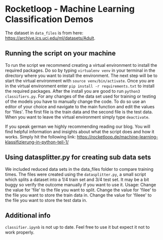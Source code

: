 # Rocketloop - Machine Learning Classification Demos

The dataset in `data_files` is from here: https://archive.ics.uci.edu/ml/datasets/Adult.

## Running the script on your machine
To run the script we recommend creating a virtual environment to install the required packages.
Do so by typing `virtualenv venv` in your terminal in the directory where you want to install the environment.
The next step will be to start the virtual environment with `source venv/bin/activate`.
Once you are in the virtual environment enter `pip install -r requirements.txt` to install the required packages.
After the install you are good to run `python3 classifiers.py`.
For any changes of the data set used for training or testing of the models you have to manually change the code.
To do so use an editor of your choice and navigate to the main function and edit the values for 'files'. The first file is the train data and the second file is the test data.
When you want to leave the virtual environment simply type `deactivate`.

If you speak german we highly recommending reading our blog. You will find helpful information and insights about what the script does and how it works. Simply hit the following link: https://rocketloop.de/machine-learning-klassifizierung-in-python-teil-1/

## Using datasplitter.py for creating sub data sets
We included reduced data sets in the data_files folder to compare training times. The files were created using the `datasplitter.py`, a small script which splits a dataset into a 1/4 train set and 3/4 test set. It may be a bit buggy so verify the outcome manually if you want to use it. Usage: Change the value for 'file' to the file you want to split. Change the value for 'filee' to the file you want to store the train data in. Change the value for 'fileee' to the file you want to store the test data in.   

## Additional info
`classifier.ipynb` is not up to date. Feel free to use it but expect it not to work properly.

